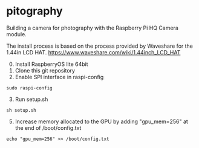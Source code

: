# pitography
Building a camera for photography with the Raspberry Pi HQ Camera module.

The install process is based on the process provided by Waveshare for the 1.44in LCD HAT. https://www.waveshare.com/wiki/1.44inch_LCD_HAT

0. Install RaspberryOS lite 64bit
1. Clone this git repository
2. Enable SPI interface in raspi-config
```
sudo raspi-config
```
3. Run setup.sh
```
sh setup.sh
```
5. Increase memory allocated to the GPU by adding "gpu_mem=256" at the end of /boot/config.txt
```
echo "gpu_mem=256" >> /boot/config.txt
```
